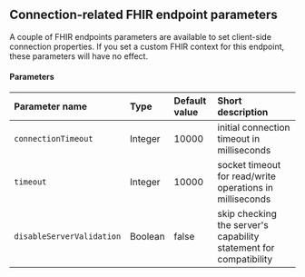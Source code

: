 
## Connection-related FHIR endpoint parameters

A couple of FHIR endpoints parameters are available to set client-side connection properties.
If you set a custom FHIR context for this endpoint, these parameters will have no effect. 

#### Parameters

| Parameter name            | Type       | Default value | Short description                                                                    |
|:--------------------------|:-----------|:--------------|:-------------------------------------------------------------------------------------|
| `connectionTimeout`       | Integer    | 10000         | initial connection timeout in milliseconds
| `timeout`                 | Integer    | 10000         | socket timeout for read/write operations in milliseconds
| `disableServerValidation` | Boolean    | false         | skip checking the server's capability statement for compatibility